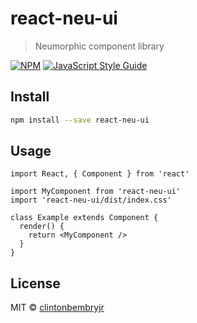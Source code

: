 # react-neu-ui

> Neumorphic component library

[![NPM](https://img.shields.io/npm/v/react-neu-ui.svg)](https://www.npmjs.com/package/react-neu-ui) [![JavaScript Style Guide](https://img.shields.io/badge/code_style-standard-brightgreen.svg)](https://standardjs.com)

## Install

```bash
npm install --save react-neu-ui
```

## Usage

```tsx
import React, { Component } from 'react'

import MyComponent from 'react-neu-ui'
import 'react-neu-ui/dist/index.css'

class Example extends Component {
  render() {
    return <MyComponent />
  }
}
```

## License

MIT © [clintonbembryjr](https://github.com/clintonbembryjr)
